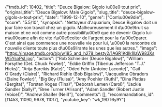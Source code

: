 {"tmdb_id": 10402, "title": "Deuce Bigalow: Gigolo \u00e0 tout prix", "original_title": "Deuce Bigalow: Male Gigolo", "slug_title": "deuce-bigalow-gigolo-a-tout-prix", "date": "1999-12-10", "genre": ["Com\u00e9die"], "score": "5.5/10", "synopsis": "Nettoyeur d'aquarium, Deuce Bigalow doit un jour faire son travail chez un gigolo. Malheureusement il d\u00e9truit sa maison et ne voit comme autre possibilit\u00e9 que de devenir Gigolo lui-m\u00eame afin de vite r\u00e9colter de l'argent pour la r\u00e9parer. C'est ainsi que commence une nouvelle vie pour lui, \u00e0 la rencontre de nouvelle cliente toute plus d\u00e9lirante les unes que les autres.", "image": "https://image.tmdb.org/t/p/w185_and_h278_bestv2/1AGR1KdIk1llaW983XsW5YsoPsI.jpg", "actors": ["Rob Schneider (Deuce Bigalow)", "William Forsythe (Det. Chuck Fowler)", "Eddie Griffin (Tiberius Jefferson \"T.J.\" Hicks)", "Arija Bareikis (Kate)", "Oded Fehr (Antoine Laconte)", "Gail O'Grady (Claire)", "Richard Riehle (Bob Bigalow)", "Jacqueline Obradors (Elaine Fowler)", "Big Boy (Fluisa)", "Amy Poehler (Ruth)", "Dina Platias (Bergita)", "Torsten Voges (Tina)", "Deborah Lemen (Carol)", "Jackie Sandler (Sally)", "Bree Turner (Allison)", "Adam Sandler (Robert Justin (Voice))", "Andrew Shaifer (Neil)"], "comments": [], "recommandations_id": [11453, 11090, 9678, 11017], "youtube_key": "wk_19DT6y9Y"}